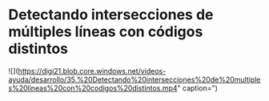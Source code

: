 # Detectando intersecciones de múltiples líneas con códigos distintos

![](https://digi21.blob.core.windows.net/videos-ayuda/desarrollo/35.%20Detectando%20intersecciones%20de%20multiples%20lineas%20con%20codigos%20distintos.mp4" caption=")

